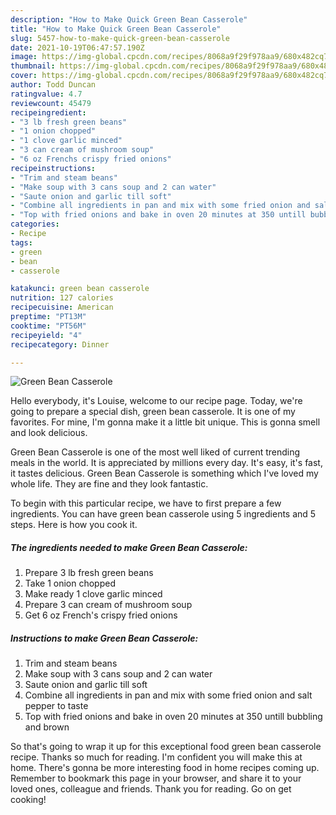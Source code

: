 ```yaml
---
description: "How to Make Quick Green Bean Casserole"
title: "How to Make Quick Green Bean Casserole"
slug: 5457-how-to-make-quick-green-bean-casserole
date: 2021-10-19T06:47:57.190Z
image: https://img-global.cpcdn.com/recipes/8068a9f29f978aa9/680x482cq70/green-bean-casserole-recipe-main-photo.jpg
thumbnail: https://img-global.cpcdn.com/recipes/8068a9f29f978aa9/680x482cq70/green-bean-casserole-recipe-main-photo.jpg
cover: https://img-global.cpcdn.com/recipes/8068a9f29f978aa9/680x482cq70/green-bean-casserole-recipe-main-photo.jpg
author: Todd Duncan
ratingvalue: 4.7
reviewcount: 45479
recipeingredient:
- "3 lb fresh green beans"
- "1 onion chopped"
- "1 clove garlic minced"
- "3 can cream of mushroom soup"
- "6 oz Frenchs crispy fried onions"
recipeinstructions:
- "Trim and steam beans"
- "Make soup with 3 cans soup and 2 can water"
- "Saute onion and garlic till soft"
- "Combine all ingredients in pan and mix with some fried onion and salt pepper to taste"
- "Top with fried onions and bake in oven 20 minutes at 350 untill bubbling and brown"
categories:
- Recipe
tags:
- green
- bean
- casserole

katakunci: green bean casserole 
nutrition: 127 calories
recipecuisine: American
preptime: "PT13M"
cooktime: "PT56M"
recipeyield: "4"
recipecategory: Dinner

---
```



![Green Bean Casserole](https://img-global.cpcdn.com/recipes/8068a9f29f978aa9/680x482cq70/green-bean-casserole-recipe-main-photo.jpg)

Hello everybody, it's Louise, welcome to our recipe page. Today, we're going to prepare a special dish, green bean casserole. It is one of my favorites. For mine, I'm gonna make it a little bit unique. This is gonna smell and look delicious.

Green Bean Casserole is one of the most well liked of current trending meals in the world. It is appreciated by millions every day. It's easy, it's fast, it tastes delicious. Green Bean Casserole is something which I've loved my whole life. They are fine and they look fantastic.




To begin with this particular recipe, we have to first prepare a few ingredients. You can have green bean casserole using 5 ingredients and 5 steps. Here is how you cook it.

<!--inarticleads1-->

##### The ingredients needed to make Green Bean Casserole:

1. Prepare 3 lb fresh green beans
1. Take 1 onion chopped
1. Make ready 1 clove garlic minced
1. Prepare 3 can cream of mushroom soup
1. Get 6 oz French&#39;s crispy fried onions




<!--inarticleads2-->

##### Instructions to make Green Bean Casserole:

1. Trim and steam beans
1. Make soup with 3 cans soup and 2 can water
1. Saute onion and garlic till soft
1. Combine all ingredients in pan and mix with some fried onion and salt pepper to taste
1. Top with fried onions and bake in oven 20 minutes at 350 untill bubbling and brown




So that's going to wrap it up for this exceptional food green bean casserole recipe. Thanks so much for reading. I'm confident you will make this at home. There's gonna be more interesting food in home recipes coming up. Remember to bookmark this page in your browser, and share it to your loved ones, colleague and friends. Thank you for reading. Go on get cooking!
